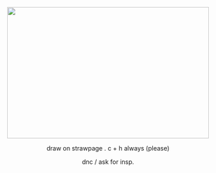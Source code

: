
<p align="center">
  <img width="460" height="300" src="https://github.com/user-attachments/assets/94f4c6dc-c372-4f88-881a-4355453cf66a"
">
</p>



<p align="center">
	draw on strawpage . c + h always (please)
</p>

<p align= "center">
dnc / ask for insp.
  

  
  

